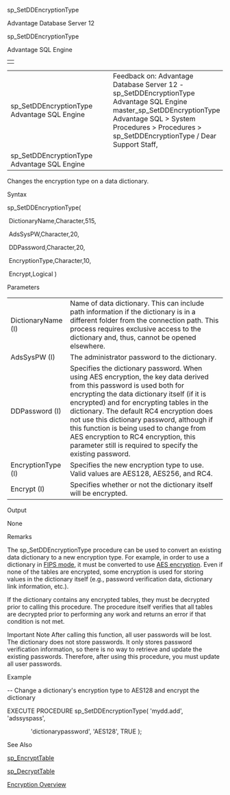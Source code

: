 sp\_SetDDEncryptionType




Advantage Database Server 12  

sp\_SetDDEncryptionType

Advantage SQL Engine

|  |
| --- |
|  |

|  |  |  |  |  |
| --- | --- | --- | --- | --- |
| sp\_SetDDEncryptionType  Advantage SQL Engine |  |  | Feedback on: Advantage Database Server 12 - sp\_SetDDEncryptionType Advantage SQL Engine master\_sp\_SetDDEncryptionType Advantage SQL > System Procedures > Procedures > sp\_SetDDEncryptionType / Dear Support Staff, |  |
| sp\_SetDDEncryptionType  Advantage SQL Engine |  |  |  |  |

Changes the encryption type on a data dictionary.

Syntax

sp\_SetDDEncryptionType(

 DictionaryName,Character,515,

 AdsSysPW,Character,20,

 DDPassword,Character,20,

 EncryptionType,Character,10,

 Encrypt,Logical )

Parameters

|  |  |
| --- | --- |
| DictionaryName (I) | Name of data dictionary. This can include path information if the dictionary is in a different folder from the connection path. This process requires exclusive access to the dictionary and, thus, cannot be opened elsewhere. |
| AdsSysPW (I) | The administrator password to the dictionary. |
| DDPassword (I) | Specifies the dictionary password. When using AES encryption, the key data derived from this password is used both for encrypting the data dictionary itself (if it is encrypted) and for encrypting tables in the dictionary. The default RC4 encryption does not use this dictionary password, although if this function is being used to change from AES encryption to RC4 encryption, this parameter still is required to specify the existing password. |
| EncryptionType (I) | Specifies the new encryption type to use. Valid values are AES128, AES256, and RC4. |
| Encrypt (I) | Specifies whether or not the dictionary itself will be encrypted. |

Output

None

Remarks

The sp\_SetDDEncryptionType procedure can be used to convert an existing data dictionary to a new encryption type. For example, in order to use a dictionary in [FIPS mode](master_fips.htm), it must be converted to use [AES encryption](master_encryption.htm). Even if none of the tables are encrypted, some encryption is used for storing values in the dictionary itself (e.g., password verification data, dictionary link information, etc.).

If the dictionary contains any encrypted tables, they must be decrypted prior to calling this procedure. The procedure itself verifies that all tables are decrypted prior to performing any work and returns an error if that condition is not met.

Important Note After calling this function, all user passwords will be lost. The dictionary does not store passwords. It only stores password verification information, so there is no way to retrieve and update the existing passwords. Therefore, after using this procedure, you must update all user passwords.

Example

-- Change a dictionary's encryption type to AES128 and encrypt the dictionary

EXECUTE PROCEDURE sp\_SetDDEncryptionType( 'mydd.add', 'adssyspass',

              'dictionarypassword', 'AES128', TRUE );

See Also

[sp\_EncryptTable](master_sp_encrypttable.htm)

[sp\_DecryptTable](master_sp_decrypttable.htm)

[Encryption Overview](master_encryption.htm)